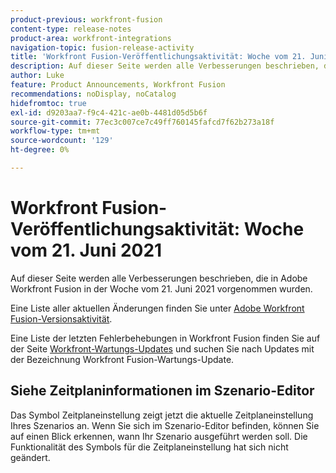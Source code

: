 ```yaml
---
product-previous: workfront-fusion
content-type: release-notes
product-area: workfront-integrations
navigation-topic: fusion-release-activity
title: 'Workfront Fusion-Veröffentlichungsaktivität: Woche vom 21. Juni 2021'
description: Auf dieser Seite werden alle Verbesserungen beschrieben, die in Adobe Workfront Fusion in der Woche vom 21. Juni 2021 vorgenommen wurden.
author: Luke
feature: Product Announcements, Workfront Fusion
recommendations: noDisplay, noCatalog
hidefromtoc: true
exl-id: d9203aa7-f9c4-421c-ae0b-4481d05d5b6f
source-git-commit: 77ec3c007ce7c49ff760145fafcd7f62b273a18f
workflow-type: tm+mt
source-wordcount: '129'
ht-degree: 0%

---
```


# Workfront Fusion-Veröffentlichungsaktivität: Woche vom 21. Juni 2021

Auf dieser Seite werden alle Verbesserungen beschrieben, die in Adobe Workfront Fusion in der Woche vom 21. Juni 2021 vorgenommen wurden.

Eine Liste aller aktuellen Änderungen finden Sie unter [Adobe Workfront Fusion-Versionsaktivität](/help/workfront-fusion/fusion-product-releases/fusion-release-activity.md).

Eine Liste der letzten Fehlerbehebungen in Workfront Fusion finden Sie auf der Seite [Workfront-Wartungs-Updates](https://experienceleague.adobe.com/docs/workfront-known-issues/releases/current-updates.html) und suchen Sie nach Updates mit der Bezeichnung Workfront Fusion-Wartungs-Update.

## Siehe Zeitplaninformationen im Szenario-Editor

Das Symbol Zeitplaneinstellung zeigt jetzt die aktuelle Zeitplaneinstellung Ihres Szenarios an. Wenn Sie sich im Szenario-Editor befinden, können Sie auf einen Blick erkennen, wann Ihr Szenario ausgeführt werden soll. Die Funktionalität des Symbols für die Zeitplaneinstellung hat sich nicht geändert.
